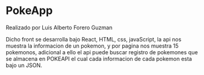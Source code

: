 # PokeApp

Realizado por Luis Alberto Forero Guzman

Dicho front se desarrolla bajo React, HTML, css, javaScript, la api nos muestra la informacion de un pokemon, y por pagina nos muestra 15 pokemonos, adicional a ello el api puede buscar registro de pokemones que se almacena en POKEAPI el cual cada informacion de cada pokemon esta bajo un JSON.
